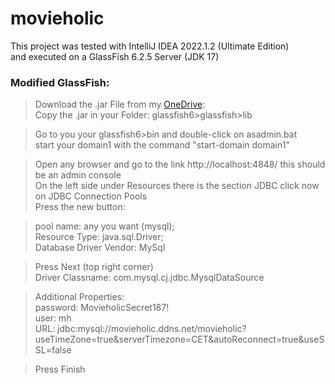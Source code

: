 # movieholic

This project was tested with IntelliJ IDEA 2022.1.2 (Ultimate Edition)<br>
and executed on a GlassFish 6.2.5 Server (JDK 17)

### Modified GlassFish:<br>
>Download the .jar File from my [OneDrive](https://htlkaindorfat-my.sharepoint.com/:u:/g/personal/soesia18_htl-kaindorf_at/EbcNinMyLiJMrP6Qc5M9-W0BJrTUjlPAPaBuN4WYRnty_A?e=Ub22WP):  <br>
Copy the .jar in your Folder: glassfish6>glassfish>lib <br>
> 

>Go to you your glassfish6>bin and double-click on asadmin.bat <br>
start your domain1 with the command "start-domain domain1" <br>
> 

>Open any browser and go to the link http://localhost:4848/ this should be an admin console <br>
On the left side under Resources there is the section JDBC click now on JDBC Connection Pools <br>
Press the new button:<br>
>

>pool name: any you want (mysql);<br>
Resource Type: java.sql.Driver;<br>
Database Driver Vendor: MySql<br>
>

> Press Next (top right corner)<br>
Driver Classname: com.mysql.cj.jdbc.MysqlDataSource<br>
> 


> Additional Properties: <br>
password: MovieholicSecret187!<br>
user: mh<br>
URL: jdbc:mysql://movieholic.ddns.net/movieholic?useTimeZone=true&serverTimezone=CET&autoReconnect=true&useSSL=false<br>
> 

>Press Finish
> 
